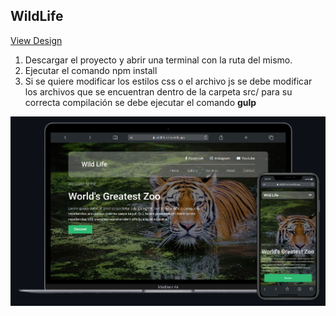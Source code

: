 ## WildLife

[View Design](https://www.figma.com/file/b02VexaDObVTnaAklLccM7/Wild-Life?node-id=0%3A1)

1. Descargar el proyecto y abrir una terminal con la ruta del mismo.
2. Ejecutar el comando npm install
3. Si se quiere modificar los estilos css o el archivo js se debe modificar los archivos que se encuentran dentro de la carpeta src/ para su correcta compilación se debe ejecutar el comando **gulp**

![WildLife](./build/image/wildLife.jpg)